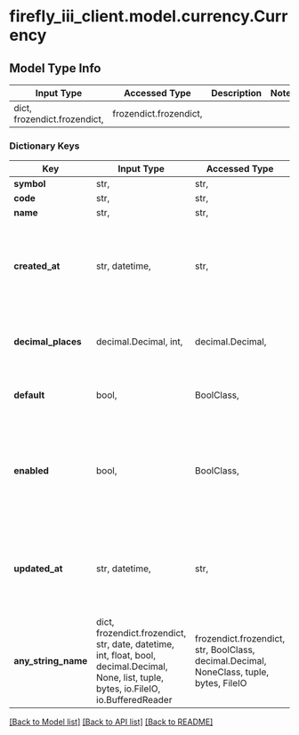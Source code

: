 # firefly_iii_client.model.currency.Currency

## Model Type Info
Input Type | Accessed Type | Description | Notes
------------ | ------------- | ------------- | -------------
dict, frozendict.frozendict,  | frozendict.frozendict,  |  | 

### Dictionary Keys
Key | Input Type | Accessed Type | Description | Notes
------------ | ------------- | ------------- | ------------- | -------------
**symbol** | str,  | str,  |  | 
**code** | str,  | str,  |  | 
**name** | str,  | str,  |  | 
**created_at** | str, datetime,  | str,  |  | [optional] value must conform to RFC-3339 date-time
**decimal_places** | decimal.Decimal, int,  | decimal.Decimal,  | Supports 0-16 decimals. | [optional] value must be a 32 bit integer
**default** | bool,  | BoolClass,  | Make this currency the default currency. | [optional] 
**enabled** | bool,  | BoolClass,  | Defaults to true | [optional] if omitted the server will use the default value of True
**updated_at** | str, datetime,  | str,  |  | [optional] value must conform to RFC-3339 date-time
**any_string_name** | dict, frozendict.frozendict, str, date, datetime, int, float, bool, decimal.Decimal, None, list, tuple, bytes, io.FileIO, io.BufferedReader | frozendict.frozendict, str, BoolClass, decimal.Decimal, NoneClass, tuple, bytes, FileIO | any string name can be used but the value must be the correct type | [optional]

[[Back to Model list]](../../README.md#documentation-for-models) [[Back to API list]](../../README.md#documentation-for-api-endpoints) [[Back to README]](../../README.md)

